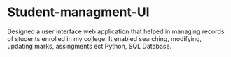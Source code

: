 # Student-managment-UI
Designed a user interface web application that helped in managing records of students enrolled in my college. It enabled searching, modifying, updating marks, assingments ect   Python, SQL Database. 
